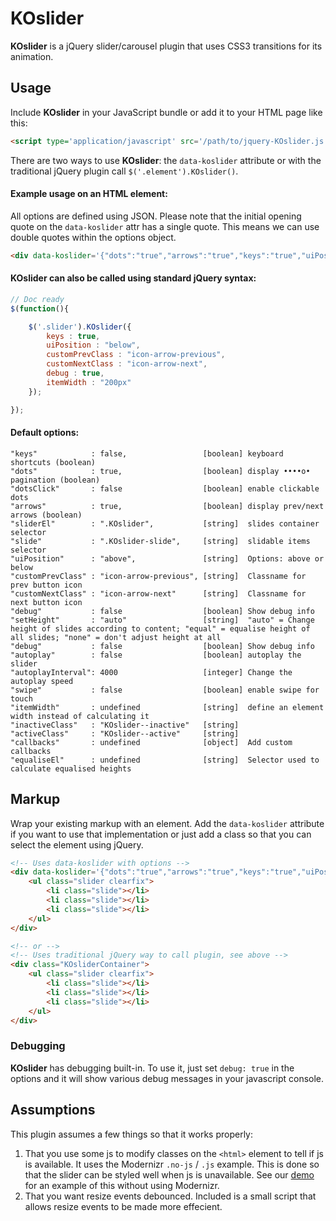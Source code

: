 # KOslider
**KOslider** is a jQuery slider/carousel plugin that uses CSS3 transitions for its animation.

## Usage
Include **KOslider** in your JavaScript bundle or add it to your HTML page like this:

```html
<script type='application/javascript' src='/path/to/jquery-KOslider.js'></script>
```

There are two ways to use **KOslider**: the `data-koslider` attribute or with the traditional jQuery plugin call `$('.element').KOslider()`.

#### Example usage on an HTML element:
All options are defined using JSON. Please note that the initial opening quote on the `data-koslider` attr has a single quote. This means we can use double quotes within the options object.

```html
<div data-koslider='{"dots":"true","arrows":"true","keys":"true","uiPosition":"above","debug":"true"}'>
```


#### KOslider can also be called using standard jQuery syntax:
```js
// Doc ready
$(function(){

	$('.slider').KOslider({
		keys : true,
		uiPosition : "below",
		customPrevClass : "icon-arrow-previous",
		customNextClass : "icon-arrow-next",
		debug : true,
		itemWidth : "200px"
	});

});
```

#### Default options:
```
"keys"            : false,                 [boolean] keyboard shortcuts (boolean)
"dots"            : true,                  [boolean] display ••••o• pagination (boolean)
"dotsClick"       : false                  [boolean] enable clickable dots
"arrows"          : true,                  [boolean] display prev/next arrows (boolean)
"sliderEl"        : ".KOslider",           [string]  slides container selector
"slide"           : ".KOslider-slide",     [string]  slidable items selector
"uiPosition"      : "above",               [string]  Options: above or below
"customPrevClass" : "icon-arrow-previous", [string]  Classname for prev button icon
"customNextClass" : "icon-arrow-next"      [string]  Classname for next button icon
"debug"           : false                  [boolean] Show debug info
"setHeight"       : "auto"                 [string]  "auto" = Change height of slides according to content; "equal" = equalise height of all slides; "none" = don't adjust height at all
"debug"           : false                  [boolean] Show debug info
"autoplay"        : false                  [boolean] autoplay the slider
"autoplayInterval": 4000                   [integer] Change the autoplay speed
"swipe"           : false                  [boolean] enable swipe for touch
"itemWidth"       : undefined              [string]  define an element width instead of calculating it
"inactiveClass"   : "KOslider--inactive"   [string]
"activeClass"     : "KOslider--active"     [string]
"callbacks"       : undefined              [object]  Add custom callbacks
"equaliseEl"      : undefined              [string]  Selector used to calculate equalised heights
```

## Markup
Wrap your existing markup with an element. Add the `data-koslider` attribute if you want to use that implementation or just add a class so that you can select the element using jQuery.

```html
<!-- Uses data-koslider with options -->
<div data-koslider='{"dots":"true","arrows":"true","keys":"true","uiPosition":"above","debug":"true"}'>
	<ul class="slider clearfix">
		<li class="slide"></li>
		<li class="slide"></li>
		<li class="slide"></li>
	</ul>
</div>

<!-- or -->
<!-- Uses traditional jQuery way to call plugin, see above -->
<div class="KOsliderContainer">
	<ul class="slider clearfix">
		<li class="slide"></li>
		<li class="slide"></li>
		<li class="slide"></li>
	</ul>
</div>
```

### Debugging
**KOslider** has debugging built-in. To use it, just set `debug: true` in the options and it will show various debug messages in your javascript console.



## Assumptions
This plugin assumes a few things so that it works properly:

1. That you use some js to modify classes on the `<html>` element to tell if js is available. It uses the Modernizr `.no-js` / `.js` example. This is done so that the slider can be styled well when js is unavailable. See our [demo](https://github.com/mrmartineau/KOslider/blob/master/index.html#L10) for an example of this without using Modernizr.
2. That you want resize events debounced. Included is a small script that allows resize events to be made more effecient.


